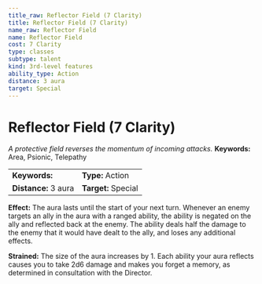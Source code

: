 ```yaml
---
title_raw: Reflector Field (7 Clarity)
title: Reflector Field (7 Clarity)
name_raw: Reflector Field
name: Reflector Field
cost: 7 Clarity
type: classes
subtype: talent
kind: 3rd-level features
ability_type: Action
distance: 3 aura
target: Special
---
```


# Reflector Field (7 Clarity)

*A protective field reverses the momentum of incoming attacks.* **Keywords:** Area, Psionic, Telepathy

|                      |                     |
| :------------------- | :------------------ |
| **Keywords:**        | **Type:** Action    |
| **Distance:** 3 aura | **Target:** Special |

**Effect:** The aura lasts until the start of your next turn. Whenever an enemy targets an ally in the aura with a ranged ability, the ability is negated on the ally and reflected back at the enemy. The ability deals half the damage to the enemy that it would have dealt to the ally, and loses any additional effects.

**Strained:** The size of the aura increases by 1. Each ability your aura reflects causes you to take 2d6 damage and makes you forget a memory, as determined in consultation with the Director.
